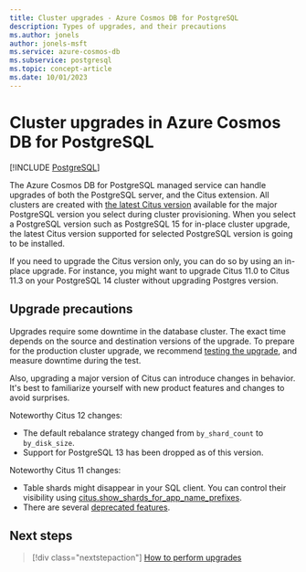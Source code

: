 ```yaml
---
title: Cluster upgrades - Azure Cosmos DB for PostgreSQL
description: Types of upgrades, and their precautions
ms.author: jonels
author: jonels-msft
ms.service: azure-cosmos-db
ms.subservice: postgresql
ms.topic: concept-article
ms.date: 10/01/2023
---
```


# Cluster upgrades in Azure Cosmos DB for PostgreSQL

[!INCLUDE [PostgreSQL](../includes/appliesto-postgresql.md)]

The Azure Cosmos DB for PostgreSQL managed service can handle upgrades of both the
PostgreSQL server, and the Citus extension. All clusters are created with [the latest Citus version](./reference-extensions.md#citus-extension) available for the major PostgreSQL version you select during cluster provisioning. When you select a PostgreSQL version such as PostgreSQL 15 for in-place cluster upgrade, the latest Citus version supported for selected PostgreSQL version is going to be installed. 

If you need to upgrade the Citus version only, you can do so by using an in-place upgrade. For instance, you might want to upgrade Citus 11.0 to Citus 11.3 on your PostgreSQL 14 cluster without upgrading Postgres version. 

## Upgrade precautions

Upgrades require some downtime in the database cluster. The exact time depends
on the source and destination versions of the upgrade. To prepare for the
production cluster upgrade, we recommend [testing the
upgrade](howto-upgrade.md#test-the-upgrade-first), and measure downtime during
the test.

Also, upgrading a major version of Citus can introduce changes in behavior.
It's best to familiarize yourself with new product features and changes to
avoid surprises.

Noteworthy Citus 12 changes:
* The default rebalance strategy changed from `by_shard_count` to `by_disk_size`.
* Support for PostgreSQL 13 has been dropped as of this version.

Noteworthy Citus 11 changes:

* Table shards might disappear in your SQL client. You can control their visibility
  using
  [citus.show_shards_for_app_name_prefixes](reference-parameters.md#citusshow_shards_for_app_name_prefixes-text).
* There are several [deprecated
  features](https://www.citusdata.com/updates/v11-0/#deprecated-features).

## Next steps

> [!div class="nextstepaction"]
> [How to perform upgrades](howto-upgrade.md)
